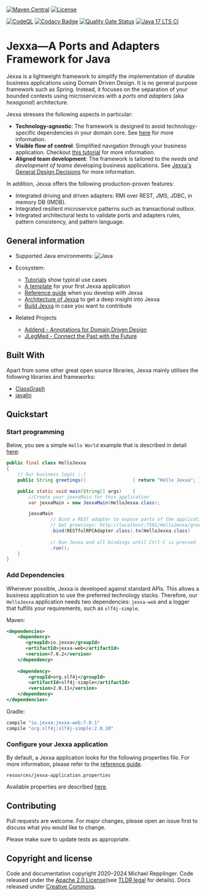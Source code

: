 [![Maven Central](https://img.shields.io/maven-central/v/io.jexxa/jexxa)](https://maven-badges.herokuapp.com/maven-central/io.jexxa/jexxa/)
[![License](https://img.shields.io/badge/License-Apache%202.0-blue.svg)](https://opensource.org/licenses/Apache-2.0)

[![CodeQL](https://github.com/jexxa-projects/Jexxa/actions/workflows/codeql-analysis.yml/badge.svg)](https://github.com/jexxa-projects/Jexxa/actions/workflows/codeql-analysis.yml)
[![Codacy Badge](https://app.codacy.com/project/badge/Grade/b6c1680824ef4ac5914c40073242dc86)](https://www.codacy.com/gh/repplix/Jexxa/dashboard?utm_source=github.com&amp;utm_medium=referral&amp;utm_content=repplix/Jexxa&amp;utm_campaign=Badge_Grade)
[![Quality Gate Status](https://sonarcloud.io/api/project_badges/measure?project=jexxa-projects_Jexxa&metric=alert_status)](https://sonarcloud.io/summary/overall?id=jexxa-projects_Jexxa)
 [![Java 17 LTS CI](https://github.com/jexxa-projects/Jexxa/actions/workflows/maven.yml/badge.svg)](https://github.com/jexxa-projects/Jexxa/actions/workflows/maven.yml)
 
# Jexxa—A Ports and Adapters Framework for Java
Jexxa is a lightweight framework to simplify the implementation of durable business applications using Domain Driven Design. It is no general purpose framework such as Spring. Instead, it focuses on the separation of your bounded contexts using microservices with a *ports and adapters* (aka _hexagonal_) architecture. 

Jexxa stresses the following aspects in particular:

*   **Technology-agnostic**: The framework is designed to avoid technology-specific dependencies in your domain core. See [here](https://jexxa-projects.github.io/Jexxa/jexxa_architecture.html#_ioc_without_annotations) for more information.
*   **Visible flow of control**: Simplified navigation through your business application. Checkout [this tutorial](https://github.com/jexxa-projects/JexxaTutorials/blob/main/TimeService/README-FlowOfControl.md) for more information.
*   **Aligned team development**: The framework is tailored to the _needs and development of teams_ developing business applications. See [Jexxa's General Design Decisions](https://jexxa-projects.github.io/Jexxa/jexxa_architecture.html#_general_design_decisions) for more information. 

In addition, Jexxa offers the following production-proven features:    

*   Integrated driving and driven adapters: RMI over REST, JMS, JDBC, in memory DB (IMDB).
*   Integrated resilient microservice patterns such as transactional outbox. 
*   Integrated architectural tests to validate ports and adapters rules, pattern consistency, and pattern language.


## General information

*   Supported Java environments: ![Java](https://img.shields.io/badge/JDK-Java17+-blue.svg)

*   Ecosystem: 
    *   [Tutorials](https://github.com/jexxa-projects/JexxaTutorials) show typical use cases
    *   [A template](https://github.com/jexxa-projects/JexxaArchetypes) for your first Jexxa application
    *   [Reference guide](https://jexxa-projects.github.io/Jexxa/jexxa_reference.html) when you develop with Jexxa
    *   [Architecture of Jexxa](https://jexxa-projects.github.io/Jexxa/jexxa_architecture.html) to get a deep insight into Jexxa
    *   [Build Jexxa](docs/BUILD.md) in case you want to contribute 

*   Related Projects
    *   [Addend - Annotations for Domain Driven Design](https://github.com/jexxa-projects/Addend)
    *   [JLegMed - Connect the Past with the Future](https://github.com/jexxa-projects/JLegMed)
## Built With

Apart from some other great open source libraries, Jexxa mainly utilises the following libraries and frameworks:

*   [ClassGraph](https://github.com/classgraph/classgraph)
*   [javalin](http://javalin.io/)

## Quickstart

### Start programming 

Below, you see a simple ``Hello World`` example that is described in detail [here](https://github.com/jexxa-projects/JexxaTutorials/tree/main/HelloJexxa):  

```java     
public final class HelloJexxa
{
    // Our business logic ;-)
    public String greetings()                 { return "Hello Jexxa"; }

    public static void main(String[] args)    {
        //Create your jexxaMain for this application
        var jexxaMain = new JexxaMain(HelloJexxa.class);

        jexxaMain
                // Bind a REST adapter to expose parts of the application
                // Get greetings: http://localhost:7501/HelloJexxa/greetings
                .bind(RESTfulRPCAdapter.class).to(HelloJexxa.class)  
                  
                // Run Jexxa and all bindings until Ctrl-C is pressed
                .run();
    }
}
```    

### Add Dependencies
Whenever possible, Jexxa is developed against standard APIs. This allows a business application to use the preferred
technology stacks. Therefore, our `HelloJexxa` application needs two dependencies: `jexxa-web` and a logger that fulfills
your requirements, such as `slf4j-simple`. 

Maven:
```xml
<dependencies>
    <dependency>
       <groupId>io.jexxa</groupId>
       <artifactId>jexxa-web</artifactId>
       <version>7.0.2</version>
    </dependency>
    
    <dependency>
        <groupId>org.slf4j</groupId>
        <artifactId>slf4j-simple</artifactId>
        <version>2.0.11</version>
    </dependency>
</dependencies>
```

Gradle:

```groovy
compile "io.jexxa:jexxa-web:7.0.1"
compile "org.slf4j:slf4j-simple:2.0.10"
``` 

### Configure your Jexxa application  

By default, a Jexxa application looks for the following properties file.
For more information, please refer to the 
[reference guide](https://jexxa-projects.github.io/Jexxa/jexxa_reference.html#_application_configuration). 

```maven
resources/jexxa-application.properties
```                                   

Available properties are described [here](https://github.com/jexxa-projects/Jexxa/blob/master/jexxa-web/src/test/resources/jexxa-application.properties).

## Contributing

Pull requests are welcome. For major changes, please open an issue first to discuss what you would like to change.

Please make sure to update tests as appropriate.

## Copyright and license

Code and documentation copyright 2020–2024 Michael Repplinger.
Code released under the [Apache 2.0 License](LICENSE)(see [TLDR legal](https://tldrlegal.com/license/apache-license-2.0-(apache-2.0)) for details).
Docs released under [Creative Commons](https://creativecommons.org/licenses/by/4.0/).